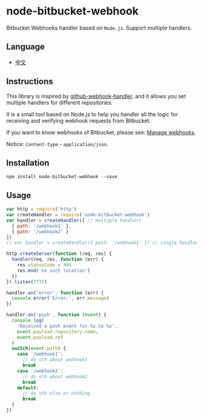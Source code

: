 # node-bitbucket-webhook

Bitbucket Webhooks handler based on `Node.js`. Support multiple handlers.

## Language

- [中文](docs/zh_CN.md)

## Instructions

This library is inspired by [github-webhook-handler](https://github.com/rvagg/github-webhook-handler), and it allows you set multiple handlers for different repositories.

It is a small tool based on Node.js to help you handler all the logic for receiving and verifying webhook requests from Bitbucket.

If you want to know webhooks of Bitbucket, please see: [Manage webhooks](https://confluence.atlassian.com/bitbucket/manage-webhooks-735643732.html).

Notice: `Content-type` - `application/json`.

## Installation

`npm install node-bitbucket-webhook --save`

## Usage

```js
var http = require('http')
var createHandler = require('node-bitbucket-webhook')
var handler = createHandler([ // multiple handlers
  { path: '/webhook1' },
  { path: '/webhook2' }
])
// var handler = createHandler({ path: '/webhook1' }) // single handler

http.createServer(function (req, res) {
  handler(req, res, function (err) {
    res.statusCode = 404
    res.end('no such location')
  })
}).listen(7777)

handler.on('error', function (err) {
  console.error('Error:', err.message)
})

handler.on('push', function (event) {
  console.log(
    'Received a push event for %s to %s',
    event.payload.repository.name,
    event.payload.ref
  )
  switch(event.path) {
    case '/webhook1':
      // do sth about webhook1
      break
    case '/webhook2':
      // do sth about webhook2
      break
    default:
      // do sth else or nothing
      break
  }
})
```
